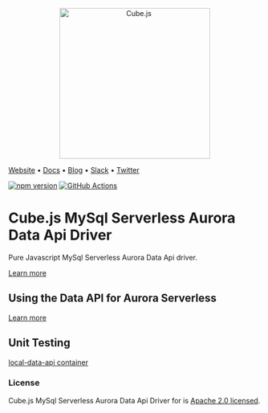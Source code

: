 <p align="center"><a href="https://cube.dev"><img src="https://i.imgur.com/zYHXm4o.png" alt="Cube.js" width="300px"></a></p>

[Website](https://cube.dev) • [Docs](https://cube.dev/docs) • [Blog](https://cube.dev/blog) • [Slack](https://slack.cube.dev) • [Twitter](https://twitter.com/thecubejs)

[![npm version](https://badge.fury.io/js/%40cubejs-backend%2Fserver.svg)](https://badge.fury.io/js/%40cubejs-backend%2Fserver)
[![GitHub Actions](https://github.com/cube-js/cube.js/workflows/Build/badge.svg)](https://github.com/cube-js/cube.js/actions?query=workflow%3ABuild+branch%3Amaster)

# Cube.js MySql Serverless Aurora Data Api Driver

Pure Javascript MySql Serverless Aurora Data Api driver.

[Learn more](https://github.com/cube-js/cube.js#getting-started)

## Using the Data API for Aurora Serverless

[Learn more](https://docs.aws.amazon.com/AmazonRDS/latest/AuroraUserGuide/data-api.html)

## Unit Testing

[local-data-api container](https://hub.docker.com/r/koxudaxi/local-data-api)

### License

Cube.js MySql Serverless Aurora Data Api Driver for is [Apache 2.0 licensed](./LICENSE).
